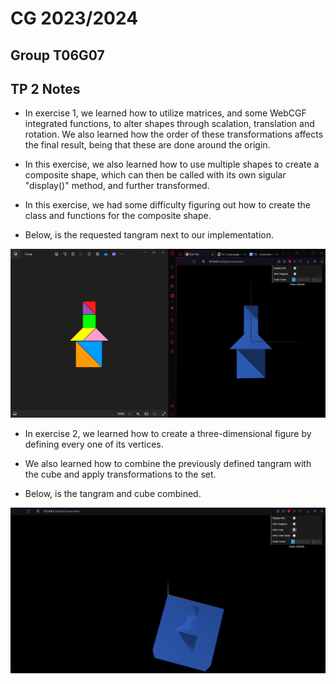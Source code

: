 # CG 2023/2024

## Group T06G07

## TP 2 Notes

- In exercise 1,  we learned how to utilize matrices, and some WebCGF integrated functions, to alter shapes through scalation, translation and rotation. We also learned how the order of these transformations affects the final result, being that these are done around the origin.

- In this exercise, we also learned how to use multiple shapes to create a composite shape, which can then be called with its own sigular "display()" method, and further transformed.

- In this exercise, we had some difficulty figuring out how to create the class and functions for the composite shape.

- Below, is the requested tangram next to our implementation.

![tangram](tp2/screenshots/cg-t06g07-tp2-1.png)

- In exercise 2, we learned how to create a three-dimensional figure by defining every one of its vertices.

- We also learned how to combine the previously defined tangram with the cube and apply transformations to the set.

- Below, is the tangram and cube combined.

![unitcube](tp2/screenshots/cg-t06g07-tp2-2.png)
